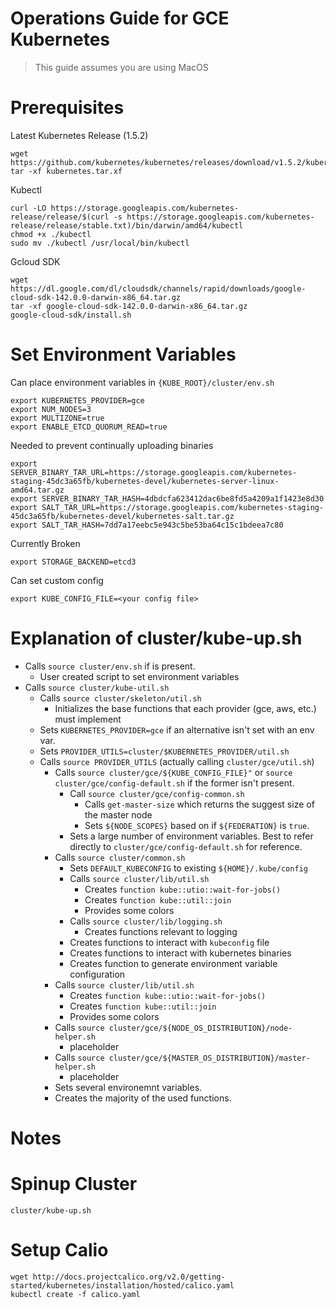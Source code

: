 # Operations Guide for GCE Kubernetes

> This guide assumes you are using MacOS

# Prerequisites

Latest Kubernetes Release (1.5.2)
```
wget https://github.com/kubernetes/kubernetes/releases/download/v1.5.2/kubernetes.tar.gz
tar -xf kubernetes.tar.xf
```

Kubectl
```
curl -LO https://storage.googleapis.com/kubernetes-release/release/$(curl -s https://storage.googleapis.com/kubernetes-release/release/stable.txt)/bin/darwin/amd64/kubectl
chmod +x ./kubectl
sudo mv ./kubectl /usr/local/bin/kubectl
```

Gcloud SDK
```
wget https://dl.google.com/dl/cloudsdk/channels/rapid/downloads/google-cloud-sdk-142.0.0-darwin-x86_64.tar.gz
tar -xf google-cloud-sdk-142.0.0-darwin-x86_64.tar.gz
google-cloud-sdk/install.sh
```
  
# Set Environment Variables

Can place environment variables in `{KUBE_ROOT}/cluster/env.sh`

```
export KUBERNETES_PROVIDER=gce
export NUM_NODES=3
export MULTIZONE=true 
export ENABLE_ETCD_QUORUM_READ=true
```

Needed to prevent continually uploading binaries
```
export SERVER_BINARY_TAR_URL=https://storage.googleapis.com/kubernetes-staging-45dc3a65fb/kubernetes-devel/kubernetes-server-linux-amd64.tar.gz
export SERVER_BINARY_TAR_HASH=4dbdcfa623412dac6be8fd5a4209a1f1423e8d30
export SALT_TAR_URL=https://storage.googleapis.com/kubernetes-staging-45dc3a65fb/kubernetes-devel/kubernetes-salt.tar.gz
export SALT_TAR_HASH=7dd7a17eebc5e943c5be53ba64c15c1bdeea7c80
```  

Currently Broken
```
export STORAGE_BACKEND=etcd3
```

Can set custom config
```
export KUBE_CONFIG_FILE=<your config file>
```


# Explanation of cluster/kube-up.sh

- Calls `source cluster/env.sh` if is present.
    - User created script to set environment variables
- Calls `source cluster/kube-util.sh` 
    - Calls `source cluster/skeleton/util.sh`
        - Initializes the base functions that each provider (gce, aws, etc.) must implement
    - Sets `KUBERNETES_PROVIDER=gce` if an alternative isn't set with an env var.
    - Sets `PROVIDER_UTILS=cluster/$KUBERNETES_PROVIDER/util.sh`
    - Calls `source PROVIDER_UTILS` (actually calling `cluster/gce/util.sh`)
        - Calls `source cluster/gce/${KUBE_CONFIG_FILE}"` or `source cluster/gce/config-default.sh` if the former isn't present.
            - Call `source cluster/gce/config-common.sh`
                - Calls `get-master-size` which returns the suggest size of the master node
                - Sets `${NODE_SCOPES}` based on if `${FEDERATION}` is `true`.
            - Sets a large number of environment variables. Best to refer directly to `cluster/gce/config-default.sh` for reference.
        - Calls `source cluster/common.sh`
            - Sets `DEFAULT_KUBECONFIG` to existing `${HOME}/.kube/config`
            - Calls `source cluster/lib/util.sh`
                - Creates `function kube::utio::wait-for-jobs()`
                - Creates `function kube::util::join`
                - Provides some colors
            - Calls `source cluster/lib/logging.sh`
                - Creates functions relevant to logging
            - Creates functions to interact with `kubeconfig` file
            - Creates functions to interact with kubernetes binaries
            - Creates function to generate environment variable configuration
        - Calls `source cluster/lib/util.sh`
            - Creates `function kube::utio::wait-for-jobs()`
            - Creates `function kube::util::join`
            - Provides some colors
        - Calls `source cluster/gce/${NODE_OS_DISTRIBUTION}/node-helper.sh`
            - placeholder
        - Calls `source cluster/gce/${MASTER_OS_DISTRIBUTION}/master-helper.sh`
            - placeholder
        - Sets several environemnt variables.
        - Creates the majority of the used functions.



# Notes


# Spinup Cluster

```
cluster/kube-up.sh
```

# Setup Calio

```
wget http://docs.projectcalico.org/v2.0/getting-started/kubernetes/installation/hosted/calico.yaml
kubectl create -f calico.yaml
```


